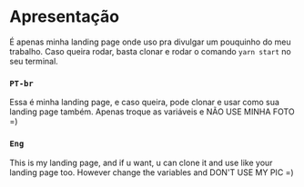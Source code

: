 # Apresentação

É apenas minha landing page onde uso pra divulgar um pouquinho do meu trabalho. Caso queira rodar, basta clonar e rodar o comando `yarn start` no seu terminal.

### `PT-br`

Essa é minha landing page, e caso queira, pode clonar e usar como sua landing page também. Apenas troque as variáveis e NÃO USE MINHA FOTO =)  

### `Eng`

This is my landing page, and if u want, u can clone it and use like your landing page too. However change the variables and DON'T USE MY PIC =)
